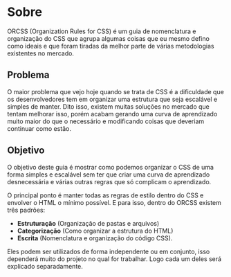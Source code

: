 # Sobre

ORCSS (Organization Rules for CSS)  é um guia de nomenclatura e organização do CSS que agrupa algumas coisas que eu mesmo defino como ideais e que foram tiradas da melhor parte de várias metodologias existentes no mercado.

## Problema

O maior problema que vejo hoje quando se trata de CSS é a dificuldade que os desenvolvedores tem em organizar uma estrutura que seja escalável e simples de manter. Dito isso, existem muitas soluções no mercado que tentam melhorar isso, porém acabam gerando uma curva de aprendizado muito maior do que o necessário e modificando coisas que deveriam continuar como estão.

## Objetivo

O objetivo deste guia é mostrar como podemos organizar o CSS de uma forma simples e escalável sem ter que criar uma curva de aprendizado desnecessária e várias outras regras que só complicam o aprendizado.

O principal ponto é manter todas as regras de estilo dentro do CSS e envolver o HTML o mínimo possível. E para isso, dentro do ORCSS existem três padrões:

- **Estruturação** (Organização de pastas e arquivos)
- **Categorização** (Como organizar a estrutura do HTML)
- **Escrita** (Nomenclatura e organização do código CSS).

Eles podem ser utilizados de forma independente ou em conjunto, isso dependerá muito do projeto no qual for trabalhar. Logo cada um deles será explicado separadamente.